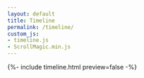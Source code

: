 ```yaml
---
layout: default
title: Timeline
permalink: /timeline/
custom_js: 
- timeline.js
- ScrollMagic.min.js
---
```


{%- include timeline.html preview=false -%}